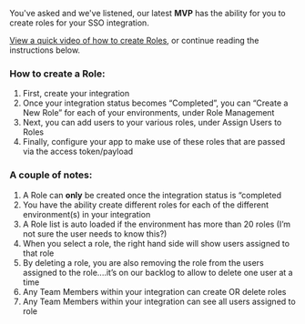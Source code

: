 You've asked and we've listened, our latest **MVP** has the ability for you to create roles for your SSO integration.

[View a quick video of how to create Roles](https://user-images.githubusercontent.com/56739669/165629842-7f303725-fd0a-45bf-ab79-3751dbd1ca8a.mp4), or continue reading the instructions below.

### How to create a Role:
1. First, create your integration
1. Once your integration status becomes “Completed”, you can “Create a New Role” for each of your environments, under Role Management
1. Next, you can add users to your various roles, under Assign Users to Roles
1. Finally, configure your app to make use of these roles that are passed via the access token/payload
### A couple of notes:
1. A Role can **only** be created once the integration status is “completed
1. You have the ability create different roles for each of the different environment(s) in your integration
1. A Role list is auto loaded if the environment has more than 20 roles (I’m not sure the user needs to know this?)
1. When you select a role, the right hand side will show users assigned to that role
1. By deleting a role, you are also removing the role from the users assigned to the role....it’s on our backlog to allow to delete one user at a time
1. Any Team Members within your integration can create OR delete roles
1. Any Team Members within your integration can see all users assigned to role

